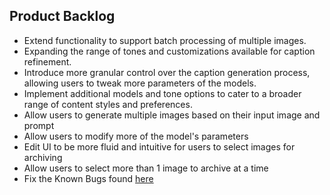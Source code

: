 ## Product Backlog
- Extend functionality to support batch processing of multiple images.
- Expanding the range of tones and customizations available for caption refinement.
- Introduce more granular control over the caption generation process, allowing users to tweak more parameters of the models.
- Implement additional models and tone options to cater to a broader range of content styles and preferences.
- Allow users to generate multiple images based on their input image and prompt
- Allow users to modify more of the model's parameters
- Edit UI to be more fluid and intuitive for users to select images for archiving
- Allow users to select more than 1 image to archive at a time
- Fix the Known Bugs found [here](docs/KnownBugs.md)
